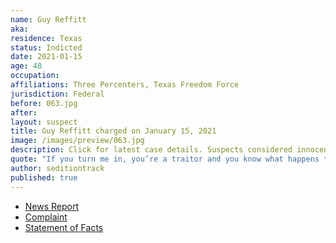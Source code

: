 ```yaml
---
name: Guy Reffitt
aka:
residence: Texas
status: Indicted
date: 2021-01-15
age: 48
occupation:
affiliations: Three Percenters, Texas Freedom Force
jurisdiction: Federal
before: 063.jpg
after:
layout: suspect
title: Guy Reffitt charged on January 15, 2021
image: /images/preview/063.jpg
description: Click for latest case details. Suspects considered innocent until proven guilty.
quote: "If you turn me in, you’re a traitor and you know what happens to traitors … traitors get shot"
author: seditiontrack
published: true
---
```


- [News Report](https://nypost.com/2021/01/18/rioter-guy-reffitt-threatened-to-shoot-kids-if-they-talked-to-fbi/)
- [Complaint](https://www.justice.gov/opa/page/file/1356126/download)
- [Statement of Facts](https://www.justice.gov/opa/page/file/1356111/download)